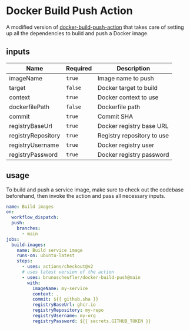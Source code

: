 # Docker Build Push Action

A modified version of [docker-build-push-action](https://github.com/docker/build-push-action) that takes care of setting up all the dependencies to build and push a Docker image.

## inputs

| Name               | Required | Description                |
| ------------------ | -------- | -------------------------- |
| imageName          | `true`   | Image name to push         |
| target             | `false`  | Docker target to build     |
| context            | `true`   | Docker context to use      |
| dockerfilePath     | `false`  | Dockerfile path            |
| commit             | `true`   | Commit SHA                 |
| registryBaseUrl    | `true`   | Docker registry base URL   |
| registryRepository | `true`   | Registry repository to use |
| registryUsername   | `true`   | Docker registry user       |
| registryPassword   | `true`   | Docker registry password   |

## usage

To build and push a service image, make sure to check out the codebase beforehand, then invoke the action and pass all necessary inputs.

```yaml
name: Build images
on:
  workflow_dispatch:
  push:
    branches:
      - main
jobs:
  build-images:
    name: Build service image
    runs-on: ubuntu-latest
    steps:
      - uses: actions/checkout@v2
      # uses latest version of the action
      - uses: brunoscheufler/docker-build-push@main
        with:
          imageName: my-service
          context: .
          commit: ${{ github.sha }}
          registryBaseUrl: ghcr.io
          registryRepository: my-repo
          registryUsername: my-org
          registryPassword: ${{ secrets.GITHUB_TOKEN }}
```
